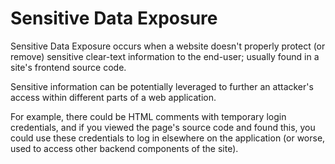 # Sensitive Data Exposure

Sensitive Data Exposure occurs when a website doesn't properly protect (or remove) sensitive clear-text information to the end-user; usually found in a site's frontend source code.

Sensitive information can be potentially leveraged to further an attacker's access within different parts of a web application.&#x20;

For example, there could be HTML comments with temporary login credentials, and if you viewed the page's source code and found this, you could use these credentials to log in elsewhere on the application (or worse, used to access other backend components of the site).
